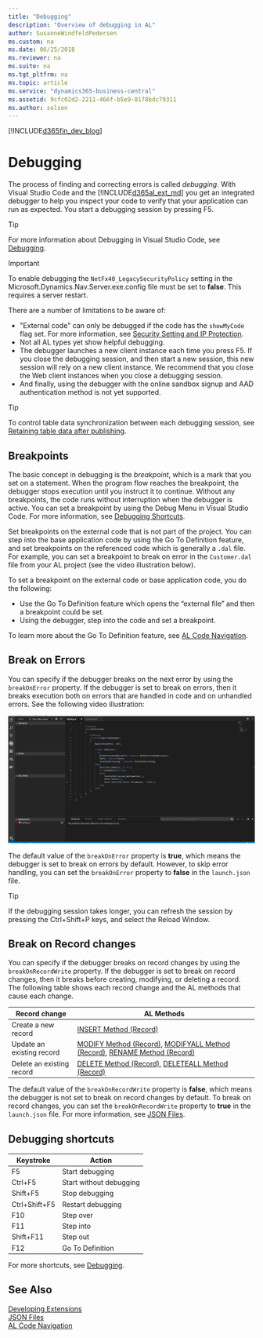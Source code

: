 ```yaml
---
title: "Debugging"
description: "Overview of debugging in AL"
author: SusanneWindfeldPedersen
ms.custom: na
ms.date: 06/25/2018
ms.reviewer: na
ms.suite: na
ms.tgt_pltfrm: na
ms.topic: article
ms.service: "dynamics365-business-central"
ms.assetid: 9cfc02d2-2211-466f-b5e9-8178bdc79311
ms.author: solsen
---
```


[!INCLUDE[d365fin_dev_blog](includes/d365fin_dev_blog.md)]

# Debugging
The process of finding and correcting errors is called *debugging*. With Visual Studio Code and the [!INCLUDE[d365al_ext_md](../includes/d365al_ext_md.md)] you get an integrated debugger to help you inspect your code to verify that your application can run as expected. You start a debugging session by pressing F5.  

> [!TIP]  
> For more information about Debugging in Visual Studio Code, see [Debugging](https://code.visualstudio.com/docs/editor/debugging).

> [!IMPORTANT]  
> To enable debugging the `NetFx40_LegacySecurityPolicy` setting in the Microsoft.Dynamics.Nav.Server.exe.config file must be set to **false**.
This requires a server restart.

There are a number of limitations to be aware of:

- "External code" can only be debugged if the code has the `showMyCode` flag set. For more information, see [Security Setting and IP Protection](devenv-security-settings-and-ip-protection.md). 
- Not all AL types yet show helpful debugging.
- The debugger launches a new client instance each time you press F5. If you close the debugging session, and then start a new session, this new session will rely on a new client instance. We recommend that you close the Web client instances when you close a debugging session.  
- And finally, using the debugger with the online sandbox signup and AAD authentication method is not yet supported.

> [!TIP]  
> To control table data synchronization between each debugging session, see [Retaining table data after publishing](devenv-retaining-data-after-publishing.md).  

## Breakpoints  
The basic concept in debugging is the *breakpoint*, which is a mark that you set on a statement. When the program flow reaches the breakpoint, the debugger stops execution until you instruct it to continue. Without any breakpoints, the code runs without interruption when the debugger is active. You can set a breakpoint by using the Debug Menu in Visual Studio Code. For more information, see [Debugging Shortcuts](#debugging-shortcuts). 
 
Set breakpoints on the external code that is not part of the project. You can step into the base application code by using the Go To Definition feature, and set breakpoints on the referenced code which is generally a `.dal` file. For example, you can set a breakpoint to break on error in the `Customer.dal` file from your AL project (see the video illustration below). 

To set a breakpoint on the external code or base application code, you do the following: 

- Use the Go To Definition feature which opens the “external file” and then a breakpoint could be set.  
- Using the debugger, step into the code and set a breakpoint.

To learn more about the Go To Definition feature, see [AL Code Navigation](devenv-al-code-navigation.md). 

## Break on Errors
You can specify if the debugger breaks on the next error by using the `breakOnError` property. If the debugger is set to break on errors, then it breaks execution both on errors that are handled in code and on unhandled errors. See the following video illustration: 

![Debugger](media/DebuggingAL.gif)

The default value of the `breakOnError` property is **true**, which means the debugger is set to break on errors by default. However, to skip error handling, you can set the `breakOnError` property to **false** in the `launch.json` file. 

> [!TIP]  
> If the debugging session takes longer, you can refresh the session by pressing the Ctrl+Shift+P keys, and select the Reload Window.

## Break on Record changes
You can specify if the debugger breaks on record changes by using the `breakOnRecordWrite` property. If the debugger is set to break on record changes, then it breaks before creating, modifying, or deleting a record. The following table shows each record change and the AL methods that cause each change.  

|Record change|AL Methods|  
|-------------------|---------------------|  
|Create a new record|[INSERT Method \(Record\)](methods/devenv-insert-method-record.md)|  
|Update an existing record|[MODIFY Method \(Record\)](methods/devenv-modify-method-record.md), [MODIFYALL Method \(Record\)](methods/devenv-modifyall-method-record.md), [RENAME Method \(Record\)](methods/devenv-rename-method-record.md)|  
|Delete an existing record|[DELETE Method \(Record\)](methods/devenv-delete-method-record.md), [DELETEALL Method \(Record\)](methods/devenv-deleteall-method-record.md)|  


The default value of the `breakOnRecordWrite` property is **false**, which means the debugger is not set to break on record changes by default. To break on record changes, you can set the `breakOnRecordWrite` property to **true** in the `launch.json` file. For more information, see [JSON Files](devenv-json-files.md).

## Debugging shortcuts

|Keystroke    |Action         |
|-------------|---------------|
|F5           |Start debugging|
|Ctrl+F5      |Start without debugging|
|Shift+F5     |Stop debugging|
|Ctrl+Shift+F5|Restart debugging|
|F10          |Step over|
|F11          |Step into|
|Shift+F11    |Step out|
|F12          |Go To Definition| 

For more shortcuts, see [Debugging](https://code.visualstudio.com/docs/editor/debugging). 

<!-- 
To use the Go To Definition on local server, it requires that the AL symbols are rebuilt and downloaded from C/SIDE. The application symbols that were built with the previous version of C/SIDE would not make it possible to have Go To Definition work on base application methods. -->

## See Also  
[Developing Extensions](devenv-dev-overview.md)  
[JSON Files](devenv-json-files.md)  
[AL Code Navigation](devenv-al-code-navigation.md)  